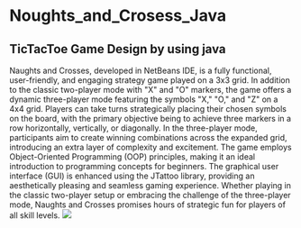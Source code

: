 # Noughts_and_Crosess_Java
## TicTacToe Game Design by using java

Naughts and Crosses, developed in NetBeans IDE, is a fully functional, user-friendly, and engaging 
strategy game played on a 3x3 grid. In addition to the classic two-player mode with "X" and "O" 
markers, the game offers a dynamic three-player mode featuring the symbols "X," "O," and "Z" on a 
4x4 grid. Players can take turns strategically placing their chosen symbols on the board, with the 
primary objective being to achieve three markers in a row horizontally, vertically, or diagonally. 
In the three-player mode, participants aim to create winning combinations across the expanded grid, 
introducing an extra layer of complexity and excitement. The game employs Object-Oriented 
Programming (OOP) principles, making it an ideal introduction to programming concepts for 
beginners. The graphical user interface (GUI) is enhanced using the JTattoo library, providing an 
aesthetically pleasing and seamless gaming experience. Whether playing in the classic two-player 
setup or embracing the challenge of the three-player mode, Naughts and Crosses promises hours of 
strategic fun for players of all skill levels.
<img src="https://github.com/nim3xh/Noughts_and_Crosess_Java/assets/105283769/341ee4b7-9647-49f5-b725-4b4cca9f910c"><br>
